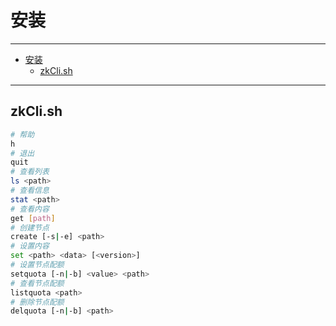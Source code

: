 # 安装

------
- [安装](#安装)
  - [zkCli.sh](#zkclish)

------

## zkCli.sh

```sh
# 帮助
h
# 退出
quit
# 查看列表
ls <path>
# 查看信息
stat <path>
# 查看内容
get [path]
# 创建节点
create [-s|-e] <path>
# 设置内容
set <path> <data> [<version>]
# 设置节点配额
setquota [-n|-b] <value> <path>
# 查看节点配额
listquota <path>
# 删除节点配额
delquota [-n|-b] <path>
```